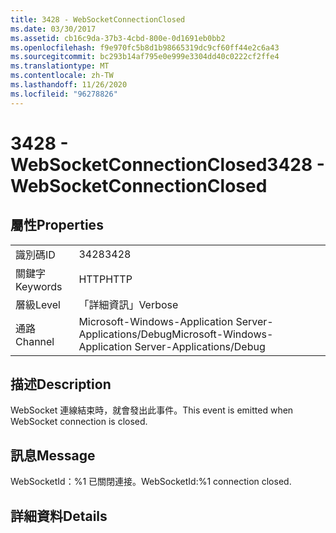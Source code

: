 ```yaml
---
title: 3428 - WebSocketConnectionClosed
ms.date: 03/30/2017
ms.assetid: cb16c9da-37b3-4cbd-800e-0d1691eb0bb2
ms.openlocfilehash: f9e970fc5b8d1b98665319dc9cf60ff44e2c6a43
ms.sourcegitcommit: bc293b14af795e0e999e3304dd40c0222cf2ffe4
ms.translationtype: MT
ms.contentlocale: zh-TW
ms.lasthandoff: 11/26/2020
ms.locfileid: "96278826"
---
```

# <a name="3428---websocketconnectionclosed"></a><span data-ttu-id="9f260-102">3428 - WebSocketConnectionClosed</span><span class="sxs-lookup"><span data-stu-id="9f260-102">3428 - WebSocketConnectionClosed</span></span>

## <a name="properties"></a><span data-ttu-id="9f260-103">屬性</span><span class="sxs-lookup"><span data-stu-id="9f260-103">Properties</span></span>  
  
|||  
|-|-|  
|<span data-ttu-id="9f260-104">識別碼</span><span class="sxs-lookup"><span data-stu-id="9f260-104">ID</span></span>|<span data-ttu-id="9f260-105">3428</span><span class="sxs-lookup"><span data-stu-id="9f260-105">3428</span></span>|  
|<span data-ttu-id="9f260-106">關鍵字</span><span class="sxs-lookup"><span data-stu-id="9f260-106">Keywords</span></span>|<span data-ttu-id="9f260-107">HTTP</span><span class="sxs-lookup"><span data-stu-id="9f260-107">HTTP</span></span>|  
|<span data-ttu-id="9f260-108">層級</span><span class="sxs-lookup"><span data-stu-id="9f260-108">Level</span></span>|<span data-ttu-id="9f260-109">「詳細資訊」</span><span class="sxs-lookup"><span data-stu-id="9f260-109">Verbose</span></span>|  
|<span data-ttu-id="9f260-110">通路</span><span class="sxs-lookup"><span data-stu-id="9f260-110">Channel</span></span>|<span data-ttu-id="9f260-111">Microsoft-Windows-Application Server-Applications/Debug</span><span class="sxs-lookup"><span data-stu-id="9f260-111">Microsoft-Windows-Application Server-Applications/Debug</span></span>|  
  
## <a name="description"></a><span data-ttu-id="9f260-112">描述</span><span class="sxs-lookup"><span data-stu-id="9f260-112">Description</span></span>  

 <span data-ttu-id="9f260-113">WebSocket 連線結束時，就會發出此事件。</span><span class="sxs-lookup"><span data-stu-id="9f260-113">This event is emitted when WebSocket connection is closed.</span></span>  
  
## <a name="message"></a><span data-ttu-id="9f260-114">訊息</span><span class="sxs-lookup"><span data-stu-id="9f260-114">Message</span></span>  

 <span data-ttu-id="9f260-115">WebSocketId：%1 已關閉連接。</span><span class="sxs-lookup"><span data-stu-id="9f260-115">WebSocketId:%1 connection closed.</span></span>  
  
## <a name="details"></a><span data-ttu-id="9f260-116">詳細資料</span><span class="sxs-lookup"><span data-stu-id="9f260-116">Details</span></span>
